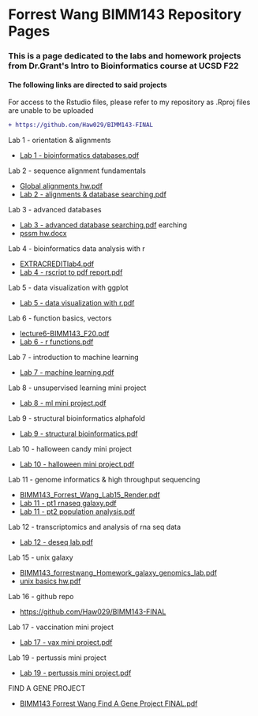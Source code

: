 # Forrest Wang BIMM143 Repository Pages
### This is a page dedicated to the labs and homework projects from Dr.Grant's Intro to Bioinformatics course at UCSD F22

#### The following links are directed to said projects 
For access to the Rstudio files, please refer to my repository as .Rproj files are unable to be uploaded 
```diff
+ https://github.com/Haw029/BIMM143-FINAL
```

Lab 1 - orientation & alignments
* [Lab 1 - bioinformatics databases.pdf](https://github.com/Haw029/BIMM143-FINAL/files/10169277/Lab.1.-.bioinformatics.databases.pdf)

Lab 2 - sequence alignment fundamentals
* [Global alignments hw.pdf](https://github.com/Haw029/BIMM143-FINAL/files/10169302/Global.alignments.hw.pdf)
* [Lab 2 - alignments & database searching.pdf](https://github.com/Haw029/BIMM143-FINAL/files/10169304/Lab.2.-.alignments.database.searching.pdf)

Lab 3 - advanced databases
* [Lab 3 - advanced database searching.pdf](https://github.com/Haw029/BIMM143-FINAL/files/10169307/Lab.3.-.advanced.database.searching.pdf)
earching
* [pssm hw.docx](https://github.com/Haw029/BIMM143-FINAL/files/10169308/pssm.hw.docx)

Lab 4 - bioinformatics data analysis with r
* [EXTRACREDITlab4.pdf](https://github.com/Haw029/BIMM143-FINAL/files/10169310/EXTRACREDITlab4.pdf)
* [Lab 4 - rscript to pdf report.pdf](https://github.com/Haw029/BIMM143-FINAL/files/10169311/Lab.4.-.rscript.to.pdf.report.pdf)

Lab 5 - data visualization with ggplot
* [Lab 5 - data visualization with r.pdf](https://github.com/Haw029/BIMM143-FINAL/files/10169321/Lab.5.-.data.visualization.with.r.pdf)

Lab 6 - function basics, vectors
* [lecture6-BIMM143_F20.pdf](https://github.com/Haw029/BIMM143-FINAL/files/10169324/lecture6-BIMM143_F20.pdf)
* [Lab 6 - r functions.pdf](https://github.com/Haw029/BIMM143-FINAL/files/10169325/Lab.6.-.r.functions.pdf)

Lab 7 - introduction to machine learning
* [Lab 7 - machine learning.pdf](https://github.com/Haw029/BIMM143-FINAL/files/10169328/Lab.7.-.machine.learning.pdf)

Lab 8 - unsupervised learning mini project
* [Lab 8 - ml mini project.pdf](https://github.com/Haw029/BIMM143-FINAL/files/10169329/Lab.8.-.ml.mini.project.pdf)

Lab 9 - structural bioinformatics alphafold
* [Lab 9 - structural bioinformatics.pdf](https://github.com/Haw029/BIMM143-FINAL/files/10169332/Lab.9.-.structural.bioinformatics.pdf)

Lab 10 - halloween candy mini project
* [Lab 10 - halloween mini project.pdf](https://github.com/Haw029/BIMM143-FINAL/files/10169336/Lab.10.-.halloween.mini.project.pdf)

Lab 11 - genome informatics & high throughput sequencing
* [BIMM143_Forrest_Wang_Lab15_Render.pdf](https://github.com/Haw029/BIMM143-FINAL/files/10169337/BIMM143_Forrest_Wang_Lab15_Render.pdf)
* [Lab 11 - pt1 rnaseq galaxy.pdf](https://github.com/Haw029/BIMM143-FINAL/files/10169338/Lab.11.-.pt1.rnaseq.galaxy.pdf)
* [Lab 11 - pt2 population analysis.pdf](https://github.com/Haw029/BIMM143-FINAL/files/10169342/Lab.11.-.pt2.population.analysis.pdf)

Lab 12 - transcriptomics and analysis of rna seq data
* [Lab 12 - deseq lab.pdf](https://github.com/Haw029/BIMM143-FINAL/files/10169344/Lab.12.-.deseq.lab.pdf)

Lab 15 - unix galaxy
* [BIMM143_forrestwang_Homework_galaxy_genomics_lab.pdf](https://github.com/Haw029/BIMM143-FINAL/files/10169348/BIMM143_forrestwang_Homework_galaxy_genomics_lab.pdf)
* [unix basics hw.pdf](https://github.com/Haw029/BIMM143-FINAL/files/10169349/unix.basics.hw.pdf)

Lab 16 - github repo
* https://github.com/Haw029/BIMM143-FINAL

Lab 17 - vaccination mini project
* [Lab 17 - vax mini project.pdf](https://github.com/Haw029/BIMM143-FINAL/files/10169352/Lab.17.-.vax.mini.project.pdf) 

Lab 19 - pertussis mini project
* [Lab 19 - pertussis mini project.pdf](https://github.com/Haw029/BIMM143-FINAL/files/10169384/Lab.19.-.pertussis.mini.project.pdf)

FIND A GENE PROJECT
* [BIMM143 Forrest Wang Find A Gene Project FINAL.pdf](https://github.com/Haw029/BIMM143-FINAL/files/10169391/BIMM143.Forrest.Wang.Find.A.Gene.Project.FINAL.pdf)

